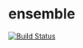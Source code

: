# ensemble

[![Build Status](https://travis-ci.org/Rycieos/ensemble.svg?branch=master)](https://travis-ci.org/Rycieos/ensemble)

